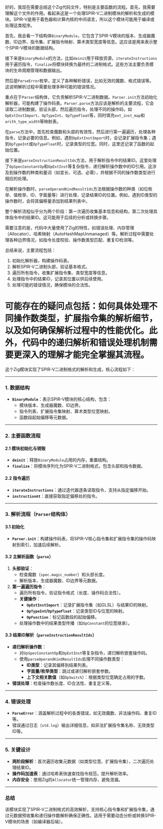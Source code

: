 好的，我现在需要总结这个Zig代码文件，特别是主要函数的流程。首先，我需要理解这个文件的作用。看起来这是一个处理SPIR-V二进制模块的解析和生成的模块。SPIR-V是用于着色器和计算内核的中间语言，所以这个模块可能用于编译或处理这类程序。

首先，我会看一下结构体`BinaryModule`，它包含了SPIR-V模块的版本、生成器魔数、ID边界、指令集、扩展指令映射、算术类型宽度等信息。这应该是用来表示整个SPIR-V模块的数据结构。

接下来是`BinaryModule`的方法，比如`deinit`用于释放资源，`iterateInstructions`用于遍历指令，`finalize`将模块转换为最终的二进制格式。这些方法主要负责模块的生命周期管理和数据输出。

然后是`ParseError`枚举，定义了各种解析错误，比如无效的魔数、格式错误等。这说明解析过程中需要处理多种可能的错误情况。

重点在于`Parser`结构体，它负责解析SPIR-V二进制数据。`Parser.init`方法初始化解析器，可能构建了操作码表。`Parser.parse`方法应该是解析的主要流程，它会读取二进制数据，验证头部，然后遍历指令，处理不同的操作码，如`OpExtInstImport`、`OpTypeInt`、`OpTypeFloat`等，同时填充`ext_inst_map`和`arith_type_width`等映射表。

在`parse`方法中，首先检查魔数和头部的有效性，然后进行第一遍遍历，处理各种指令，记录必要的信息。例如，遇到`OpExtInstImport`时，会记录扩展指令集；遇到`OpTypeInt`或`OpTypeFloat`时，记录类型的位宽。同时，这里还记录了函数的起始位置。

接下来是`parseInstructionResultIds`方法，用于解析指令中的结果ID。这里处理了`OpSpecConstantOp`和`OpExtInst`等复杂指令，递归解析操作数中的ID引用。这涉及到操作数的种类和量词（如变长、可选、必需），并根据不同的操作数类型进行相应的处理。

在解析操作数时，`parseOperandKindResultIds`方法根据操作数的种类（如位枚举、值枚举、ID、字面量等）进行处理，记录结果ID的位置。例如，遇到ID类型的操作数时，会将其偏移量添加到结果列表中。

整个解析流程似乎分为两个阶段：第一次遍历收集基本信息和结构，第二次处理具体指令中的结果ID。这可能用于后续的分析或转换步骤。

需要注意的是，代码中大量使用了Zig的特性，如错误处理、内存管理（Allocator）、哈希映射（AutoHashMapUnmanaged）等。解析过程中需要处理各种边界情况，如指令长度校验、操作数类型匹配、重复ID检测等。

总结来说，主要流程包括：
1. 初始化解析器，构建操作码表。
2. 解析SPIR-V二进制头部，验证基本格式。
3. 遍历所有指令，收集扩展指令集、类型宽度等信息。
4. 处理指令中的结果ID，记录其位置以供后续使用。
5. 处理可能的错误情况，确保模块的合法性。

可能存在的疑问点包括：如何具体处理不同操作数类型，扩展指令集的解析细节，以及如何确保解析过程中的性能优化。此外，代码中的递归解析和错误处理机制需要更深入的理解才能完全掌握其流程。
================================================
这个Zig模块实现了SPIR-V二进制格式的解析和生成，核心流程如下：

---

### **1. 数据结构**
- **`BinaryModule`**：表示SPIR-V模块的核心结构，包含：
  - 模块版本、生成器魔数、ID边界。
  - 指令列表、扩展指令集映射、算术类型位宽映射。
  - 函数段起始偏移等元数据。

---

### **2. 主要函数流程**
#### **2.1 模块初始化与销毁**
- **`deinit`**：释放`BinaryModule`占用的内存，重置结构。
- **`finalize`**：将模块序列化为SPIR-V二进制格式，包含头部和指令数据。

#### **2.2 指令遍历**
- **`iterateInstructions`**：通过迭代器逐条读取指令，支持从指定偏移开始。
- **`instructionAt`**：直接获取指定偏移处的指令。

---

### **3. 解析流程（`Parser`结构体）**
#### **3.1 初始化**
- **`Parser.init`**：构建操作码表，将SPIR-V核心指令集和扩展指令集的操作码映射到索引，加速后续解析。

#### **3.2 主解析函数（`parse`）**
1. **头部验证**：
   - 检查魔数（`spec.magic_number`）和头部长度。
   - 解析版本、生成器魔数、ID边界等元数据。
2. **第一遍遍历指令**：
   - 遍历所有指令，验证指令格式（长度、操作码合法性）。
   - **关键操作**：
     - **`OpExtInstImport`**：记录扩展指令集（如GLSL）与结果ID的映射。
     - **`OpTypeInt`/`OpTypeFloat`**：记录类型ID与位宽的映射。
     - **`OpFunction`**：标记函数段的起始偏移。
   - 处理操作数中的结果类型传播（如`OpConstant`的位宽继承）。

#### **3.3 结果ID解析（`parseInstructionResultIds`）**
- **递归解析操作数**：
  - 对`OpSpecConstantOp`和`OpExtInst`等复杂指令，递归解析嵌套操作码。
  - 使用`parseOperandKindResultIds`处理不同操作数类型：
    - **ID类型**：记录其偏移到结果列表。
    - **字面量/枚举类型**：跳过或递归解析嵌套参数。
    - **上下文相关数值**（如`OpSwitch`）：根据类型位宽确定占用的字数。
- **错误处理**：检查操作数长度、ID合法性、重复定义等。

---

### **4. 错误处理**
- **`ParseError`**：涵盖解析过程中的各类错误，如无效魔数、非法操作码、重复ID等。
- 错误通过日志（`std.log`）输出详细信息，如非法扩展指令集名称、无效类型ID等。

---

### **5. 关键设计**
- **两阶段解析**：首次遍历收集元数据（如类型位宽、扩展指令集），二次遍历处理结果ID。
- **操作码加速表**：通过哈希表快速查找指令规范，提升解析效率。
- **内存安全**：使用Zig的`Allocator`统一管理内存，避免泄漏。

---

### **总结**
该模块实现了SPIR-V二进制格式的高效解析，支持核心指令集和扩展指令集，通过元数据预收集和递归操作数解析确保正确性。适用于需要动态分析或转换SPIR-V模块的场景（如编译器后端）。